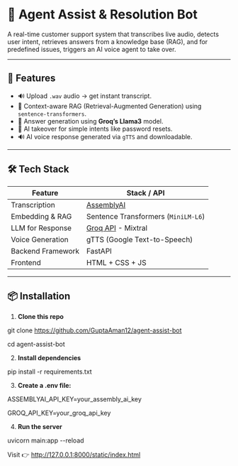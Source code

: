 # 🧠 Agent Assist & Resolution Bot

A real-time customer support system that transcribes live audio, detects user intent, retrieves answers from a knowledge base (RAG), and for predefined issues, triggers an AI voice agent to take over.

---

## 🧩 Features

- 🔊 Upload `.wav` audio → get instant transcript.
- 🧠 Context-aware RAG (Retrieval-Augmented Generation) using `sentence-transformers`.
- 💬 Answer generation using **Groq’s Llama3** model.
- 🎯 AI takeover for simple intents like password resets.
- 🔊 AI voice response generated via `gTTS` and downloadable.

---

## 🛠️ Tech Stack

| Feature                | Stack / API                              |
|------------------------|-------------------------------------------|
| Transcription          | [AssemblyAI](https://www.assemblyai.com) |
| Embedding & RAG        | Sentence Transformers (`MiniLM-L6`)      |
| LLM for Response       | [Groq API](https://groq.com/) - Mixtral   |
| Voice Generation       | gTTS (Google Text-to-Speech)             |
| Backend Framework      | FastAPI                                  |
| Frontend               | HTML + CSS + JS                          |

---

## 📦 Installation

1. **Clone this repo**

git clone https://github.com/GuptaAman12/agent-assist-bot

cd agent-assist-bot

2. **Install dependencies**

pip install -r requirements.txt

3. **Create a .env file:**

ASSEMBLYAI_API_KEY=your_assembly_ai_key

GROQ_API_KEY=your_groq_api_key

4. **Run the server**

uvicorn main:app --reload

Visit 👉 http://127.0.0.1:8000/static/index.html
